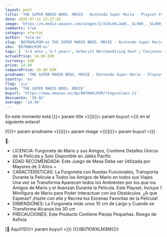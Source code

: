 ```yaml
---
layout: post
title: 'THE SUPER MARIO BROS. MOVIE - Nintendo Super Mario - Playset Furgoneta de la Película Super Mario - Juego de Mesa de Mario Bros - Juguetes Niños 3 Años +'
date: 2025-07-12 23:27:42
image: 'https://m.media-amazon.com/images/I/419iUkL3w0L._SL500_._SL400_.jpg'
comments: true
category: ofertas
author: 'tole.es'
slug: 'B07KWXLM3M-es THE SUPER MARIO BROS. MOVIE - Nintendo Super Mario -...'
sku: 'B07KWXLM3M-es'
tags: [ '3-4 años','4-7 years','Arborist Merchandising Root','Conjuntos de figuras de juguete','Juegos, juguetes y coleccionables para niños grandes','Juguetes','Juguetes y juegos','Muñecos y figuras','Self Service','Special Features Stores','VAF_4-7','b6d17eda-2c26-45ed-a098-453a9f96e839_0','b6d17eda-2c26-45ed-a098-453a9f96e839_101','b6d17eda-2c26-45ed-a098-453a9f96e839_1801','b6d17eda-2c26-45ed-a098-453a9f96e839_2301','b6d17eda-2c26-45ed-a098-453a9f96e839_9701','nintendo','the super mario bros. movie','🇪🇸', ]
actualPrice: 14.99 EUR
currency: EUR
price: 14.99
comparePrice: 29.99 EUR
prodname: 'THE SUPER MARIO BROS. MOVIE - Nintendo Super Mario - Playset Furgoneta de la Película Super Mario - Juego de Mesa de Mario Bros - Juguetes Niños 3 Años +'
country: 'es'
flag: '🇪🇸'
brand: 'THE SUPER MARIO BROS. MOVIE'
buyurl: 'https://www.amazon.es/dp/B07KWXLM3M/?tag=tolees-21'
descuento: '50.02'
average: '14.99'
---
```


En este momento está [{{< param title >}}]({{< param buyurl >}}) en el siguiente enlace!

[![{{< param prodname >}}]({{< param image >}})]({{< param buyurl >}})

🔎:

- LICENCIA: Furgoneta de Mario y sus Amigos, Contiene Detalles Únicos de la Película y Solo Disponible en Jakks Pacific
- EDAD RECOMENDADA: Este Juego de Mesa Debe ser Utilizada por Mayores de 3 Años +
- CARACTERÍSTICAS: La Furgoneta con Ruedas Funcionales, Transporta Durante la Película a Todos los Amigos de Mario en todos sus Viajes. Una vez se Transforma Aparecen todos los Ambientes por los que los Amigos de Mario y el Avanzan Durante la Película. Este Playset, Incluye 1 Minifigura de Mario para Poder Interactuar con los Obstáculos. ¿A que Esperas? ¡Hazte con ella y Recrea tus Escenas Favoritas de la Película!
- DIMENSIONES: La Furgoneta mide unos 10 cm de Largo y Cuando se Transforma Alcanza los 30 cm
- PRECAUCIONES: Este Producto Contiene Piezas Pequeñas. Riesgo de Asfixia

[🛒 Aquí!!!]({{< param buyurl >}})
{{<world>}}B07KWXLM3M{{</world>}}
